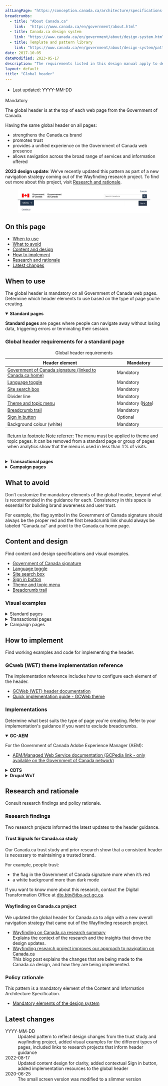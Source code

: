 ```yaml
---
altLangPage: "https://conception.canada.ca/architecture/specifications-contenu-architecture-information-canada.html"
breadcrumbs:
  - title: "About Canada.ca"
    link:  "https://www.canada.ca/en/government/about.html"
  - title: Canada.ca design system
    link: "https://www.canada.ca/en/government/about/design-system.html"
  - title: Template and pattern library
    link: "https://www.canada.ca/en/government/about/design-system/pattern-library.html"    
date: 2017-10-05
dateModified: 2023-05-17
description: "The requirements listed in this design manual apply to departments and other portions of the federal public administration as set out in Schedules I, I.1 and II of the Financial Administration Act. As such, in-scope institutions must apply Canada.ca design requirements for all public-facing web sites or digital services."
layout: default
title: "Global header"
---
```

<div class="cnt-wdth-lmtd">
  <div class="row">
    <div class="col-md-12 pull-left">
      <ul class="list-inline small mrgn-bttm-sm" style="line-height:1.65em" id="list-inline-desktop-only">
        <li class="mrgn-rght-lg"> Last updated: YYYY-MM-DD</li>
      </ul>
    </div>
  </div>
  <p><span class="label label-danger">Mandatory</span></p>
  <p>The global header is at the top of each web page from the Government of Canada.</p>
  <p>Having the same global header on all pages:</p>
  <ul>
    <li>strengthens the Canada.ca brand</li>
    <li>promotes trust</li>
    <li>provides a unified experience on the Government of Canada web presence</li>
    <li>allows navigation across the broad range of services and information offered</li>
  </ul>
  <p><strong>2023 design update</strong>: We’ve recently updated this pattern as part of a new navigation strategy coming out of the Wayfinding research project. To find out more about this project, visit <a href="#research">Research and rationale</a>.</p>
  <div class="pattern-demo mrgn-tp-lg">
    <figure class="mrgn-bttm-sm"><img src="../images/01-sign-in-desktop-en.jpg" class="img-responsive" alt=""></figure>
  </div>
  <section>
    <h2>On this page</h2>
    <ul>
      <li><a href="#when">When to use</a></li>
      <li><a href="#avoid">What to avoid</a></li>
      <li><a href="#content">Content and design</a></li>
      <li><a href="#implementation">How to implement</a></li>
      <li><a href="#research">Research and rationale</a></li>
      <li><a href="#changes">Latest changes</a></li>
    </ul>
  </section>
  <h2 id="when">When to use</h2>
  <p>The global header is mandatory on all Government of Canada web pages. Determine which header elements to use based on the type of page you’re creating.</p>
  <!--<ul>
  <li><a href="global-header.html#001">Standard pages</a></li>
  <li><a href="global-header.html#002">Transactional pages</a></li>
  <li><a href="global-header.html#003">Campaign pages</a></li>
</ul>--> 
</div>
<div class="row">
  <div class="col-md-8">
    <div class="wb-tabs mrgn-tp-lg">
      <div class="tabpanels">
        <details id="001" open="open">
          <summary><strong>Standard pages</strong></summary>
          <p class="mrgn-tp-lg"><strong>Standard pages</strong> are pages where people can navigate away without losing data, triggering errors or terminating their session.</p>
          <h3>Global header requirements for a standard page</h3>
          <div class="panel panel-default mrgn-tp-md">
            <table class="table table-striped" id="mandatory-01" aria-live="polite">
              <caption class="wb-inv">
              Global header requirements
              </caption>
              <thead>
                <tr>
                  <th class="col-md-8">Header element</th>
                  <th class="col-md-4">Mandatory</th>
                </tr>
              </thead>
              <tbody>
                <tr>
                  <td><a href="signature.html">Government of Canada signature (linked to Canada.ca home)</a></td>
                  <td><span class="far fa-check-circle text-success"></span><span class="wb-inv"> Mandatory</span></td>
                </tr>
                <tr>
                  <td><a href="language-toggle.html">Language toggle</a></td>
                  <td><span class="far fa-check-circle text-success"></span><span class="wb-inv"> Mandatory</span></td>
                </tr>
                <tr>
                  <td><a href="search-box.html">Site search box</a></td>
                  <td><span class="far fa-check-circle text-success"></span><span class="wb-inv"> Mandatory</span></td>
                </tr>
                <tr>
                  <td>Divider line</td>
                  <td><span class="far fa-check-circle text-success"></span><span class="wb-inv"> Mandatory</span></td>
                </tr>
                <tr>
                  <td><a href="site-menu.html">Theme and topic menu</a></td>
                  <td><span class="far fa-check-circle text-success"></span><span class="wb-inv"> Mandatory</span> <span class="small">(<a href="#smenu-note" id="smenu">Note</a>)</span></td>
                </tr>
                <tr>
                  <td><a href="breadcrumb-trail.html">Breadcrumb trail</a></td>
                  <td><span class="far fa-check-circle text-success"></span><span class="wb-inv"> Mandatory</span></td>
                </tr>
                <tr>
                  <td><a href="sign-in.html">Sign in button</a></td>
                  <td>Optional</td>
                </tr>
                <tr>
                  <td>Background colour (white)</td>
                  <td><span class="far fa-check-circle text-success"></span><span class="wb-inv"> Mandatory</span></td>
                </tr>
              </tbody>
              <tfoot>
                <tr>
                  <td colspan="2"><div class="fn-rtn small mrgn-tp-md" id="smenu-note">
                      <p><a href="#smenu"><span class="wb-inv">Return to footnote </span>Note<span class="wb-inv"> referrer</span></a>: The menu must be applied to theme and topic pages. It can be removed from a standard page or group of pages when analytics show that the menu is used in less than 1% of visits.</p>
                    </div></td>
                </tr>
              </tfoot>
            </table>
          </div>
        </details>
        <details id="002">
          <summary><strong>Transactional pages</strong></summary>
          <p class="mrgn-tp-lg"><strong>Transactional web pages</strong> are pages with an interaction task where people might lose data, trigger errors, or terminate their session if they navigate away from the page.</p>
          <h3>Global header requirements for transactional pages</h3>
          <div class="panel panel-default mrgn-tp-md">
            <table class="table table-striped" id="mandatory-02" aria-live="polite">
              <caption class="wb-inv">
              Global header requirements
              </caption>
              <thead>
                <tr>
                  <th class="col-md-8">Header element</th>
                  <th class="col-md-4">Mandatory</th>
                </tr>
              </thead>
              <tbody>
                <tr>
                  <td><a href="signature.html">Government of Canada signature (linked to Canada.ca home)</a></td>
                  <td><span class="far fa-check-circle text-success"></span><span class="wb-inv"> Mandatory</span> <span class="small">(Link to Canada.ca home page is optional)</span></td>
                </tr>
                <tr>
                  <td><a href="language-toggle.html">Language toggle</a></td>
                  <td><span class="far fa-check-circle text-success"></span><span class="wb-inv"> Mandatory</span> <span class="small">(<a href="#lt-note" id="lt">Note</a>)</span></td>
                </tr>
                <tr>
                  <td><a href="search-box.html">Site search box</a></td>
                  <td>Optional</td>
                </tr>
                <tr>
                  <td><a href="sign-in.html">Sign in button</a></td>
                  <td>Optional</td>
                </tr>
                <tr>
                  <td>Divider line</td>
                  <td><span class="far fa-check-circle text-success"></span><span class="wb-inv"> Mandatory</span></td>
                </tr>
                <tr>
                  <td><a href="site-menu.html">Theme and topic menu</a></td>
                  <td>Optional</td>
                </tr>
                <tr>
                  <td><a href="breadcrumb-trail.html">Breadcrumb trail</a></td>
                  <td>Optional</td>
                </tr>
                <tr>
                  <td>Background colour (white)</td>
                  <td><span class="far fa-check-circle text-success"></span><span class="wb-inv"> Mandatory</span></td>
                </tr>
              </tbody>
              <tfoot>
                <tr>
                  <td colspan="2"><div class="fn-rtn small mrgn-tp-md" id="lt-note">
                      <p><a href="#lt"><span class="wb-inv">Return to footnote </span>Note<span class="wb-inv"> referrer</span></a>: New transactional pages for web applications must allow people to toggle between official languages. Legacy web applications that don’t support toggling should be updated or replaced. Until then, you can omit the language toggle if its use results in a loss of data.</p>
                    </div></td>
                </tr>
              </tfoot>
            </table>
          </div>
        </details>
        <details id="003">
          <summary><strong>Campaign pages</strong></summary>
          <p class="mrgn-tp-lg"><strong>Campaign pages</strong> are landing pages for external marketing or advertising campaigns. The flexibility in layout allows institutions to match elements of their external campaign with the landing page.</p>
          <h3>Global header requirements for a campaign page</h3>
          <div class="panel panel-default mrgn-tp-md">
            <table class="table table-striped" id="mandatory-03" aria-live="polite">
              <caption class="wb-inv">
              Global header requirements
              </caption>
              <thead>
                <tr>
                  <th class="col-md-8">Header element</th>
                  <th class="col-md-4">Mandatory</th>
                </tr>
              </thead>
              <tbody>
                <tr>
                  <td><a href="signature.html">Government of Canada signature (linked to Canada.ca home)</a></td>
                  <td><span class="far fa-check-circle text-success"></span><span class="wb-inv"> Mandatory</span></td>
                </tr>
                <tr>
                  <td><a href="language-toggle.html">Language toggle</a></td>
                  <td><span class="far fa-check-circle text-success"></span><span class="wb-inv"> Mandatory</span></td>
                </tr>
                <tr>
                  <td><a href="search-box.html">Site search box</a></td>
                  <td><span class="far fa-check-circle text-success"></span><span class="wb-inv"> Mandatory</span></td>
                </tr>
                <tr>
                  <td><a href="sign-in.html">Sign in button</a></td>
                  <td>Optional</td>
                </tr>
                <tr>
                  <td>Divider line</td>
                  <td><span class="far fa-check-circle text-success"></span><span class="wb-inv"> Mandatory</span></td>
                </tr>
                <tr>
                  <td><a href="site-menu.html">Theme and topic menu</a></td>
                  <td>Optional</td>
                </tr>
                <tr>
                  <td><a href="breadcrumb-trail.html">Breadcrumb trail</a></td>
                  <td><span class="far fa-check-circle text-success"></span><span class="wb-inv"> Mandatory</span></td>
                </tr>
                <tr>
                  <td>Background colour (white)</td>
                  <td><span class="far fa-check-circle text-success"></span><span class="wb-inv"> Mandatory</span></td>
                </tr>
              </tbody>
            </table>
          </div>
        </details>
      </div>
    </div>
  </div>
</div>
<div class="cnt-wdth-lmtd">
  <h2 id="avoid">What to avoid</h2>
  <p>Don’t customize the mandatory elements of the global header, beyond what is recommended in the guidance for each. Consistency in this space is essential for building brand awareness and user trust.</p>
  <p>For example, the flag symbol in the Government of Canada signature should always be the proper red and the first breadcrumb link should always be labeled “Canada.ca” and point to the Canada.ca home page.</p>
  <h2 id="content">Content and design</h2>
  <p>Find content and design specifications and visual examples.</p>
  <ul>
    <li><a href="signature.html">Government of Canada signature</a></li>
    <li><a href="language-toggle.html">Language toggle</a></li>
    <li><a href="search-box.html">Site search box</a></li>
    <li><a href="contextual-signin.html">Sign in button</a></li>
    <li><a href="site-menu.html">Theme and topic menu</a></li>
    <li><a href="breadcrumb-trail.html">Breadcrumb trail</a></li>
  </ul>
  <h3>Visual examples</h3>
  <details>
    <summary class="bg-info">Standard pages</summary>
    <div class="pattern-demo mrgn-tp-lg">
      <figure>
        <figcaption><b>Global header – large screen</b></figcaption>
        <img src="../images/01-sign-in-desktop-en.jpg" class="img-responsive" alt="">
        <details class="mrgn-tp-md">
          <summary class="wb-toggle small" data-toggle="{&quot;print&quot;:&quot;on&quot;}">Image description: global header – large screen</summary>
          <p class="mrgn-tp-lg">On large screens, the global header on a standard page has 4 rows:</p>
          <ol>
            <li>Language toggle in the top-right corner</li>
            <li>Government of Canada signature in the left corner, site search box on the right</li>
            <li>Below a divider line, the theme and topic menu is on the left, the optional Sign in button is on the right</li>
            <li>Breadcrumb on the left</li>
          </ol>
        </details>
      </figure>
    </div>
    <div class="pattern-demo mrgn-tp-lg">
      <figure>
        <figcaption><b>Global header – small screen</b></figcaption>
        <img src="../images/01-sign-in-mobile-en.jpg" class="img-responsive" alt="">
        <details class="mrgn-tp-md">
          <summary class="wb-toggle small" data-toggle="{&quot;print&quot;:&quot;on&quot;}">Image description: global header – small screen</summary>
          <p class="mrgn-tp-lg">On small screens, the global header on a standard page has 4 rows:</p>
          <ol>
            <li>Government of Canada signature in the top-left corner, language toggle in the top-right corner</li>
            <li>Site search box directly below, it spans the entire row</li>
            <li>Below a divider line, the theme and topic menu is on the left, the optional Sign in button is on the right</li>
            <li>Breadcrumb on the left</li>
          </ol>
        </details>
      </figure>
    </div>
  </details>
  <details>
    <summary class="bg-info">Transactional pages</summary>
    <div class="pattern-demo mrgn-tp-lg">
      <figure>
        <figcaption><b>Minimum global header - large screen</b></figcaption>
        <img src="../images/01-global-header-transactional-desktop-en.png" class="img-responsive" alt="">
        <details class="mrgn-tp-md">
          <summary class="wb-toggle small" data-toggle="{&quot;print&quot;:&quot;on&quot;}">Image description: minimum global header - large screen</summary>
          <p class="mrgn-tp-lg">On large screens, the minimum global header on a transactional page has 2 rows:</p>
          <ol>
            <li>Language toggle in the top-right corner</li>
            <li>Government of Canada signature in the top-left corner with a divider line underneath</li>
          </ol>
        </details>
      </figure>
    </div>
    <div class="pattern-demo mrgn-tp-lg">
      <figure>
        <figcaption><b>Minimum global header - small screen</b></figcaption>
        <img src="../images/01-global-header-transactional-small-en.png" class="img-responsive" alt="">
        <details class="mrgn-tp-md">
          <summary class="wb-toggle small" data-toggle="{&quot;print&quot;:&quot;on&quot;}">Image description: minimum global header - small screen</summary>
          <p class="mrgn-tp-lg">On small screens, the minimum global header on a transactional page has a single row:</p>
          <ol>
            <li>Government of Canada signature in the top-left corner, language toggle in the top-right corner, with a divider line underneath</li>
          </ol>
        </details>
      </figure>
    </div>
  </details>
  <details>
    <summary class="bg-info">Campaign pages</summary>
    <div class="pattern-demo mrgn-tp-lg">
      <figure>
        <figcaption><b>Minimum global header - large screen</b></figcaption>
        <img src="../images/01-global-header-campaign-desktop-en.png" class="img-responsive" alt="">
        <details class="mrgn-tp-md">
          <summary class="wb-toggle small" data-toggle="{&quot;print&quot;:&quot;on&quot;}">Image description: minimum global header - large screen</summary>
          <p class="mrgn-tp-lg">On large screens, the minimum global header on a campaign page has 3 rows:</p>
          <ol>
            <li>Language toggle in the top-right corner</li>
            <li>Government of Canada signature in the top-left corner, site search box on the right</li>
            <li>Below a divider line, the breadcrumb on the left</li>
          </ol>
        </details>
      </figure>
    </div>
    <div class="pattern-demo mrgn-tp-lg">
      <figure>
        <figcaption><b>Minimum global header - small screen</b></figcaption>
        <img src="../images/01-global-header-campaign-small-en.png" class="img-responsive" alt="">
        <details class="mrgn-tp-md">
          <summary class="wb-toggle small" data-toggle="{&quot;print&quot;:&quot;on&quot;}">Image description: minimum global header - small screen</summary>
          <p class="mrgn-tp-lg">On small screens, the minimum global header on a campaign page has 3 rows:</p>
          <ol>
            <li>Government of Canada signature in the top-left corner, language toggle on the far right</li>
            <li>Site search box directly below, it spans the entire row</li>
            <li>Below a divider line, the breadcrumb on the left</li>
          </ol>
        </details>
      </figure>
    </div>
  </details>
  <h2 id="implementation">How to implement</h2>
  <p>Find working examples and code for implementing the header.</p>
  <h3>GCweb (WET) theme implementation reference</h3>
  <p>The implementation reference includes how to configure each element of the header.</p>
  <ul>
    <li><a href="https://wet-boew.github.io/GCWeb/sites/header/header-docs-en.html">GCWeb (WET) header documentation</a></li>
    <li><a href="https://wet-boew.github.io/GCWeb/docs/implementing-en.html">Quick implementation guide - GCWeb theme</a></li>
  </ul>
  <h3>Implementations</h3>
  <p>Determine what best suits the type of page you're creating. Refer to your implementation's guidance if you want to exclude breadcrumbs.</p>
</div>
<div class="row">
  <div class="col-md-8">
    <div class="wb-tabs mrgn-tp-lg">
      <div class="tabpanels">
        <details id="004" open="open">
          <summary><strong>GC-AEM</strong></summary>
          <p class="mrgn-tp-lg">For the Government of Canada Adobe Experience Manager (AEM):</p>
          <ul>
            <li><a href="https://www.gcpedia.gc.ca/wiki/AEM_GC-specific_Documentation_6.5">AEM/Managed Web Service documentation (GCPedia link - only available on the Government of Canada network)</a></li>
          </ul>
        </details>
        <details id="005">
          <summary><strong>CDTS</strong></summary>
          <p class="mrgn-tp-lg">For the Centrally Deployed Templates Solution (CDTS):</p>
          <ul>
            <li><a href="https://cenw-wscoe.github.io/sgdc-cdts/docs/index-en.html">CDTS documentation</a></li>
          </ul>
        </details>
        <details id="006">
          <summary><strong>Drupal WxT</strong></summary>
          <p class="mrgn-tp-lg">For Drupal WxT:</p>
          <ul>
            <li><a href="https://drupalwxt.github.io/en/">Drupal WxT documentation</a></li>
          </ul>
        </details>
      </div>
    </div>
  </div>
</div>
<div class="cnt-wdth-lmtd">
  <h2 id="research">Research and rationale</h2>
  <p>Consult research findings and policy rationale.</p>
  <h3>Research findings</h3>
  <p>Two research projects informed the latest updates to the header guidance.</p>
  <h4>Trust Signals for Canada.ca study</h4>
  <p>Our Canada.ca trust study and prior research show that a consistent header is necessary to maintaining a trusted brand.</p>
  <p>For example, people trust:</p>
  <ul>
    <li>the flag in the Government of Canada signature more when it’s red</li>
    <li>a white background more than dark mode</li>
  </ul>
  <p>If you want to know more about this research, contact the Digital Transformation Office at <a href="mailto:dto.btn@tbs-sct.gc.ca">dto.btn@tbs-sct.gc.ca</a>.</p>
  <h4>Wayfinding on Canada.ca project</h4>
  <p>We updated the global header for Canada.ca to align with a new overall navigation strategy that came out of the Wayfinding research project.</p>
  <ul>
    <li><a href="https://blog.canada.ca/research-summaries/wayfinding-on-canada-ca">Wayfinding on Canada.ca research summary</a><br>
      Explains the context of the research and the insights that drove the design updates.</li>
    <li><a href="https://blog.canada.ca/2022/12/21/wayfinding-research-project">Wayfinding research project improves our approach to navigation on Canada.ca</a><br>
      This blog post explains the changes that are being made to the Canada.ca design, and how they are being implemented.</li>
  </ul>
  <h3>Policy rationale</h3>
  <p>This pattern is a mandatory element of the Content and Information Architecture Specification.</p>
  <ul>
    <li><a href="https://www.canada.ca/en/treasury-board-secretariat/services/government-communications/canada-content-information-architecture-specification/mandatory-elements.html">Mandatory elements of the design system</a></li>
  </ul>
  <h2 id="changes">Latest changes</h2>
  <dl class="dl-horizontal">
    <dt>
      <time datetime="YYYY-MM-DD" class="link-muted">YYYY-MM-DD</time>
    </dt>
    <dd>Updated pattern to reflect design changes from the trust study and wayfinding project, added visual examples for the different types of pages, included links to research projects that inform header guidance</dd>
    <dt>
      <time datetime="2022-08-17" class="link-muted">2022-08-17</time>
    </dt>
    <dd>Updated content design for clarity, added contextual Sign in button, added implementation resources to the global header</dd>
    <dt>
      <time datetime="2020-06-25" class="link-muted">2020-06-25</time>
    </dt>
    <dd>The small screen version was modified to a slimmer version</dd>
  </dl>
